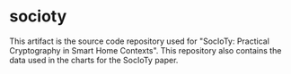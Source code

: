 # socioty

This artifact is the source code repository used for "SocIoTy: Practical Cryptography in Smart Home Contexts". This repository also contains the data used in the charts for the SocIoTy paper.

